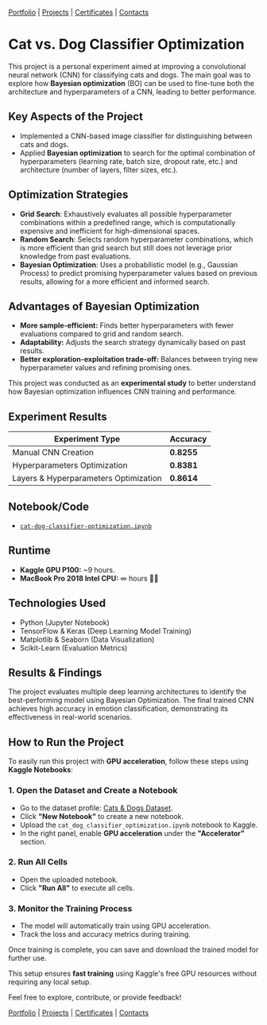 [Portfolio](https://github.com/daluchkin/data-analyst-portfolio) |  [Projects](https://github.com/daluchkin/data-analyst-portfolio/blob/main/projects.md) | [Certificates](https://github.com/daluchkin/data-analyst-portfolio/blob/main/certificates.md) | [Contacts](https://github.com/daluchkin/data-analyst-portfolio#my_contacts)


# Cat vs. Dog Classifier Optimization

This project is a personal experiment aimed at improving a convolutional neural network (CNN) for classifying cats and dogs. The main goal was to explore how **Bayesian optimization** (BO) can be used to fine-tune both the architecture and hyperparameters of a CNN, leading to better performance.

## Key Aspects of the Project

- Implemented a CNN-based image classifier for distinguishing between cats and dogs.
- Applied **Bayesian optimization** to search for the optimal combination of hyperparameters (learning rate, batch size, dropout rate, etc.) and architecture (number of layers, filter sizes, etc.).

## Optimization Strategies

  - **Grid Search**: Exhaustively evaluates all possible hyperparameter combinations within a predefined range, which is computationally expensive and inefficient for high-dimensional spaces.
  - **Random Search**: Selects random hyperparameter combinations, which is more efficient than grid search but still does not leverage prior knowledge from past evaluations.
  - **Bayesian Optimization**: Uses a probabilistic model (e.g., Gaussian Process) to predict promising hyperparameter values based on previous results, allowing for a more efficient and informed search.

## Advantages of Bayesian Optimization
- **More sample-efficient:** Finds better hyperparameters with fewer evaluations compared to grid and random search.
- **Adaptability:** Adjusts the search strategy dynamically based on past results.
- **Better exploration-exploitation trade-off:** Balances between trying new hyperparameter values and refining promising ones.

This project was conducted as an **experimental study** to better understand how Bayesian optimization influences CNN training and performance.

## Experiment Results

| Experiment Type                          | Accuracy  |
|------------------------------------------|-----------|
| Manual CNN Creation                      | **0.8255** |
| Hyperparameters Optimization             | **0.8381** |
| Layers & Hyperparameters Optimization    | **0.8614** |


## Notebook/Code

- [`cat-dog-classifier-optimization.ipynb`](./cat-dog-classifier-optimization.ipynb)

## Runtime

+ **Kaggle GPU P100:** ~9 hours.
+ **MacBook Pro 2018 Intel CPU:** $\infty$ hours 🤷‍♂️

## Technologies Used

- Python (Jupyter Notebook)
- TensorFlow & Keras (Deep Learning Model Training)
- Matplotlib & Seaborn (Data Visualization)
- Scikit-Learn (Evaluation Metrics)

## Results & Findings

The project evaluates multiple deep learning architectures to identify the best-performing model using Bayesian Optimization. The final trained CNN achieves high accuracy in emotion classification, demonstrating its effectiveness in real-world scenarios.

## How to Run the Project

To easily run this project with **GPU acceleration**, follow these steps using **Kaggle Notebooks**:

### 1. Open the Dataset and Create a Notebook
- Go to the dataset profile: [Cats & Dogs Dataset](https://www.kaggle.com/datasets/tongpython/cat-and-dog).
- Click **"New Notebook"** to create a new notebook.
- Upload the `cat_dog_classifier_optimization.ipynb` notebook to Kaggle.
- In the right panel, enable **GPU acceleration** under the **"Accelerator"** section.

### 2. Run All Cells
- Open the uploaded notebook.
- Click **"Run All"** to execute all cells.

### 3. Monitor the Training Process
- The model will automatically train using GPU acceleration.
- Track the loss and accuracy metrics during training.

Once training is complete, you can save and download the trained model for further use.


This setup ensures **fast training** using Kaggle's free GPU resources without requiring any local setup.


Feel free to explore, contribute, or provide feedback!


[Portfolio](https://github.com/daluchkin/data-analyst-portfolio) |  [Projects](https://github.com/daluchkin/data-analyst-portfolio/blob/main/projects.md) | [Certificates](https://github.com/daluchkin/data-analyst-portfolio/blob/main/certificates.md) | [Contacts](https://github.com/daluchkin/data-analyst-portfolio#my_contacts)
